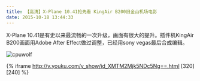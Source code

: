 ```yaml
---
title: 【高清】X-Plane 10.41抢先看 KingAir B200旧金山机场电影
date: 2015-10-18 13:44:33
---
```





X-Plane 10.41是有史以来最流畅的一次升级，画面有很大的提升。插件机KingAir B200画面用Adobe After Effect做过调整，已经用sony vegas最后合成编辑。

![cpuwolf](/images/data/attachment/201510/18/214741blln24nk2delo3a3.jpg)

{% iframe http://v.youku.com/v_show/id_XMTM2Mjk5NDc5Ng==.html [320] [240] %}



